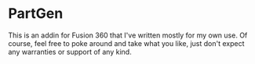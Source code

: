 # PartGen

This is an addin for Fusion 360 that I've written mostly for my own use. Of course, feel free to poke around and take
what you like, just don't expect any warranties or support of any kind.
